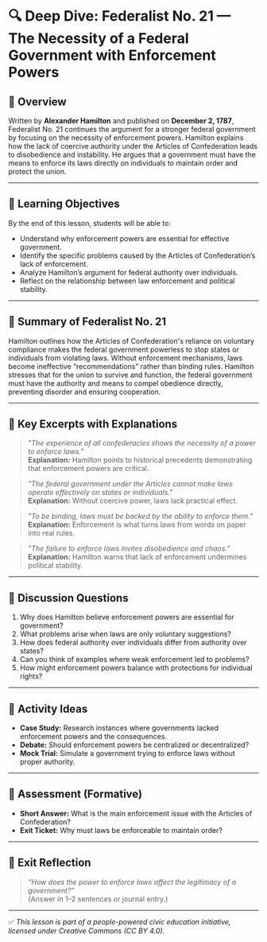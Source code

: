 # 🔍 Deep Dive: Federalist No. 21 — The Necessity of a Federal Government with Enforcement Powers

## 🧭 Overview

Written by **Alexander Hamilton** and published on **December 2, 1787**, Federalist No. 21 continues the argument for a stronger federal government by focusing on the necessity of enforcement powers. Hamilton explains how the lack of coercive authority under the Articles of Confederation leads to disobedience and instability. He argues that a government must have the means to enforce its laws directly on individuals to maintain order and protect the union.

---

## 🎯 Learning Objectives

By the end of this lesson, students will be able to:  
- Understand why enforcement powers are essential for effective government.  
- Identify the specific problems caused by the Articles of Confederation’s lack of enforcement.  
- Analyze Hamilton’s argument for federal authority over individuals.  
- Reflect on the relationship between law enforcement and political stability.

---

## 📘 Summary of Federalist No. 21

Hamilton outlines how the Articles of Confederation's reliance on voluntary compliance makes the federal government powerless to stop states or individuals from violating laws. Without enforcement mechanisms, laws become ineffective “recommendations” rather than binding rules. Hamilton stresses that for the union to survive and function, the federal government must have the authority and means to compel obedience directly, preventing disorder and ensuring cooperation.

---

## 📖 Key Excerpts with Explanations

> *"The experience of all confederacies shows the necessity of a power to enforce laws."*  
**Explanation:** Hamilton points to historical precedents demonstrating that enforcement powers are critical.

> *"The federal government under the Articles cannot make laws operate effectively on states or individuals."*  
**Explanation:** Without coercive power, laws lack practical effect.

> *"To be binding, laws must be backed by the ability to enforce them."*  
**Explanation:** Enforcement is what turns laws from words on paper into real rules.

> *"The failure to enforce laws invites disobedience and chaos."*  
**Explanation:** Hamilton warns that lack of enforcement undermines political stability.

---

## 💬 Discussion Questions

1. Why does Hamilton believe enforcement powers are essential for government?  
2. What problems arise when laws are only voluntary suggestions?  
3. How does federal authority over individuals differ from authority over states?  
4. Can you think of examples where weak enforcement led to problems?  
5. How might enforcement powers balance with protections for individual rights?

---

## 🧪 Activity Ideas

- **Case Study:** Research instances where governments lacked enforcement powers and the consequences.  
- **Debate:** Should enforcement powers be centralized or decentralized?  
- **Mock Trial:** Simulate a government trying to enforce laws without proper authority.

---

## 📎 Assessment (Formative)

- **Short Answer:** What is the main enforcement issue with the Articles of Confederation?  
- **Exit Ticket:** Why must laws be enforceable to maintain order?

---

## 🏁 Exit Reflection

> *“How does the power to enforce laws affect the legitimacy of a government?”*  
(Answer in 1–2 sentences or journal entry.)

---

✅ *This lesson is part of a people-powered civic education initiative, licensed under Creative Commons (CC BY 4.0).*
